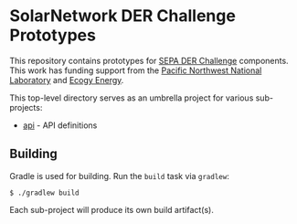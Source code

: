 # SolarNetwork DER Challenge Prototypes

This repository contains prototypes for [SEPA DER Challenge][der-challenge] components. This work
has funding support from the [Pacific Northwest National Laboratory][pnnl] and [Ecogy
Energy][ecogy].

This top-level directory serves as an umbrella project for various sub-projects:

 * [api](api/) - API definitions

## Building

Gradle is used for building. Run the `build` task via `gradlew`:

	$ ./gradlew build

Each sub-project will produce its own build artifact(s).

[der-challenge]: http://www.plugandplayder.org/
[pnnl]: https://www.pnnl.gov/
[ecogy]: https://ecogyenergy.com/
